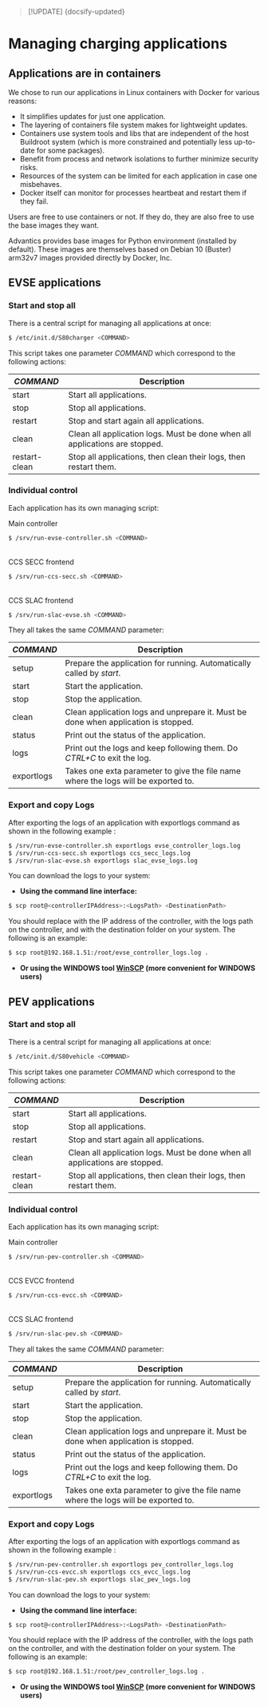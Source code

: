 > [!UPDATE] {docsify-updated}
# Managing charging applications

## Applications are in containers

We chose to run our applications in Linux containers with Docker for various reasons:

* It simplifies updates for just one application.
* The layering of containers file system makes for lightweight updates.
* Containers use system tools and libs that are independent of the host Buildroot system (which is
more constrained and potentially less up-to-date for some packages).
* Benefit from process and network isolations to further minimize security risks.
* Resources of the system can be limited for each application in case one misbehaves.
* Docker itself can monitor for processes heartbeat and restart them if they fail.

Users are free to use containers or not. If they do, they are also free to use the base images they
want.

Advantics provides base images for Python environment (installed by default). These images are themselves based on Debian 10 (Buster) arm32v7 images provided
directly by Docker, Inc.

## EVSE applications

### Start and stop all

There is a central script for managing all applications at once:
```bash
$ /etc/init.d/S80charger <COMMAND>
```

This script takes one parameter _COMMAND_ which correspond to the following actions:

| **_COMMAND_** | Description |
|---|---|
| start | Start all applications. |
| stop | Stop all applications. |
| restart | Stop and start again all applications. |
| clean | Clean all application logs. Must be done when all applications are stopped. |
| restart-clean | Stop all applications, then clean their logs, then restart them. |

### Individual control

Each application has its own managing script:

<figcaption>Main controller</figcaption>

```bash
$ /srv/run-evse-controller.sh <COMMAND>
```
<br/>
<figcaption>CCS SECC frontend</figcaption>

```bash
$ /srv/run-ccs-secc.sh <COMMAND>
```
<br/>
<figcaption>CCS SLAC frontend</figcaption>

```bash
$ /srv/run-slac-evse.sh <COMMAND>
```

They all takes the same _COMMAND_ parameter:

| **_COMMAND_** | Description |
|---|---|
| setup | Prepare the application for running. Automatically called by _start_. |
| start | Start the application. |
| stop | Stop the application. |
| clean | Clean application logs and unprepare it. Must be done when application is stopped. |
| status | Print out the status of the application. |
| logs | Print out the logs and keep following them. Do _CTRL+C_ to exit the log. |
| exportlogs | Takes one exta parameter to give the file name where the logs will be exported to. |


### Export and copy Logs

After exporting the logs of an application with exportlogs command as shown in the following example :

```bash
$ /srv/run-evse-controller.sh exportlogs evse_controller_logs.log
$ /srv/run-ccs-secc.sh exportlogs ccs_secc_logs.log
$ /srv/run-slac-evse.sh exportlogs slac_evse_logs.log
```

You can download the logs to your system:

- __Using the command line interface:__

```bash
$ scp root@<controllerIPAddress>:<LogsPath> <DestinationPath>
```
You should replace <controllerIPAddress> with the IP address of the controller, <LogsPath> with the logs path on the controller, and <DestinationPath> with the destination folder on your system. The following is an example:
```bash
$ scp root@192.168.1.51:/root/evse_controller_logs.log .
```

- __Or using the WINDOWS tool [**WinSCP**](https://winscp.net/eng/download.php) (more convenient for WINDOWS users)__


## PEV applications

### Start and stop all

There is a central script for managing all applications at once:
```bash
$ /etc/init.d/S80vehicle <COMMAND>
```

This script takes one parameter _COMMAND_ which correspond to the following actions:

| **_COMMAND_** | Description |
|---|---|
| start | Start all applications.
| stop | Stop all applications.
| restart | Stop and start again all applications.
| clean | Clean all application logs. Must be done when all applications are stopped.
| restart-clean | Stop all applications, then clean their logs, then restart them.

### Individual control

Each application has its own managing script:

<figcaption>Main controller</figcaption>

```bash
$ /srv/run-pev-controller.sh <COMMAND>
```
<br/>
<figcaption>CCS EVCC frontend</figcaption>

```bash
$ /srv/run-ccs-evcc.sh <COMMAND>
```
<br/>
<figcaption>CCS SLAC frontend</figcaption>

```bash
$ /srv/run-slac-pev.sh <COMMAND>
```

They all takes the same _COMMAND_ parameter:

| **_COMMAND_** | Description |
|---|---|
| setup | Prepare the application for running. Automatically called by _start_.
| start | Start the application.
| stop | Stop the application.
| clean | Clean application logs and unprepare it. Must be done when application is stopped.
| status | Print out the status of the application.
| logs | Print out the logs and keep following them. Do _CTRL+C_ to exit the log.
| exportlogs | Takes one exta parameter to give the file name where the logs will be exported to.

### Export and copy Logs

After exporting the logs of an application with exportlogs command as shown in the following example :

```bash
$ /srv/run-pev-controller.sh exportlogs pev_controller_logs.log
$ /srv/run-ccs-evcc.sh exportlogs ccs_evcc_logs.log
$ /srv/run-slac-pev.sh exportlogs slac_pev_logs.log
```

You can download the logs to your system:

- __Using the command line interface:__

```bash
$ scp root@<controllerIPAddress>:<LogsPath> <DestinationPath>
```
You should replace <controllerIPAddress> with the IP address of the controller, <LogsPath> with the logs path on the controller, and <DestinationPath> with the destination folder on your system. The following is an example:
```bash
$ scp root@192.168.1.51:/root/pev_controller_logs.log .
```

- __Or using the WINDOWS tool [**WinSCP**](https://winscp.net/eng/download.php) (more convenient for WINDOWS users)__